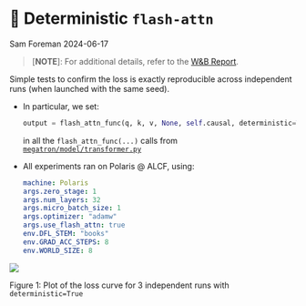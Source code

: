 # 🎰 Deterministic `flash-attn`
Sam Foreman
2024-06-17

> \[**NOTE**\]: For additional details, refer to the [W&B
> Report](https://api.wandb.ai/links/aurora_gpt/nqjjhzd5).

Simple tests to confirm the loss is exactly reproducible across
independent runs (when launched with the same seed).

- In particular, we set:

  ``` python
  output = flash_attn_func(q, k, v, None, self.causal, deterministic=True)
  ```

  in all the `flash_attn_func(...)` calls from
  [`megatron/model/transformer.py`](https://github.com/argonne-lcf/Megatron-DeepSpeed/blob/main/megatron/model/transformer.py)

- All experiments ran on Polaris @ ALCF, using:

  ``` yaml
  machine: Polaris
  args.zero_stage: 1
  args.num_layers: 32
  args.micro_batch_size: 1
  args.optimizer: "adamw"
  args.use_flash_attn: true
  env.DFL_STEM: "books"
  env.GRAD_ACC_STEPS: 8
  env.WORLD_SIZE: 8
  ```

<div id="fig-loss">

![](./assets/deterministic-flash-attn-loss.svg)

Figure 1: Plot of the loss curve for 3 independent runs with
`deterministic=True`

</div>
